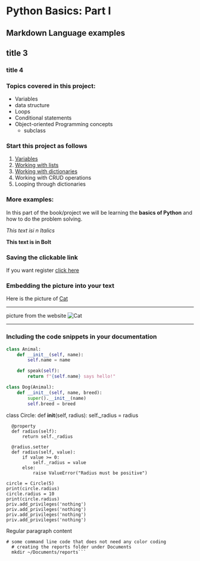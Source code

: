 # Python Basics: Part I
## Markdown Language examples

## title 3

### title 4

### Topics covered in this project:
- Variables
- data structure
- Loops
- Conditional statements
- Object-oriented Programming concepts
    - subclass

### Start this project as follows
1. [Variables](#variables)
2. [Working with lists](/lists)
3. [Working with dictionaries](/dictionary/dictionary_intro.py)
4. Working with CRUD operations
5. Looping through dictionaries 

### More examples:
In this part of the book/project we will be learning the **basics
of Python** and how to do the problem solving.

*This text isi n Italics*

**This text is in Bolt**

### Saving the clickable link
If you want register [click here](https://www.thelevelupsolutions.com/signup)

### Embedding the picture into your text
Here is the picture of [Cat](./R.jpg)

---

picture from the website
![Cat](https://th.bing.com/th/id/OIP.VEhlSj01_sNxUEFpGYIPMwHaII?rs=1&pid=ImgDetMain)

---
### Including the code snippets in your documentation

```python
class Animal:
    def __init__(self, name):
        self.name = name

    def speak(self):
        return f"{self.name} says hello!"

class Dog(Animal):
    def __init__(self, name, breed):
        super().__init__(name)
        self.breed = breed
```
  class Circle:
      def __init__(self, radius):
          self._radius = radius
  
      @property
      def radius(self):
          return self._radius
  
      @radius.setter
      def radius(self, value):
          if value >= 0:
              self._radius = value
          else:
              raise ValueError("Radius must be positive")
  
    circle = Circle(5)
    print(circle.radius)
    circle.radius = 10
    print(circle.radius)
    priv.add_privileges('nothing')
    priv.add_privileges('nothing')
    priv.add_privileges('nothing')
    priv.add_privileges('nothing')


Regular paragraph content
```shell
# some command line code that does not need any color coding
  # creating the reports folder under Documents
  mkdir ~/Documents/reports```